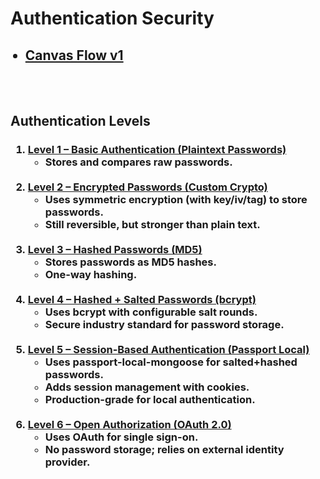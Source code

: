 <h1>Authentication Security </h1>
<ul>
    <h2>
        <li> <a href="#">Canvas Flow v1</a> </li>
    </h2>
</ul> 

<br>
<br>

<h2>Authentication Levels</h2>
<h3>
    <ol>
        <li>
            <strong><u>Level 1 – Basic Authentication (Plaintext Passwords)</u></strong>
            <ul>
                <li>Stores and compares raw passwords.</li>
            </ul>
        </li>
        <br>
        <li>
            <strong><u>Level 2 – Encrypted Passwords (Custom Crypto)</u></strong>
            <ul>
                <li>Uses symmetric encryption (with key/iv/tag) to store passwords.</li>
                <li>Still reversible, but stronger than plain text.</li>
            </ul>
        </li>
        <br>
        <li>
            <strong><u>Level 3 – Hashed Passwords (MD5)</u></strong>
            <ul>
                <li>Stores passwords as MD5 hashes.</li>
                <li>One-way hashing.</li>
            </ul>
        </li>
        <br>
        <li>
            <strong><u>Level 4 – Hashed + Salted Passwords (bcrypt)</u></strong>
            <ul>
                <li>Uses bcrypt with configurable salt rounds.</li>
                <li>Secure industry standard for password storage.</li>
            </ul>
        </li>
        <br>
        <li>
            <strong><u>Level 5 – Session-Based Authentication (Passport Local)</u></strong>
            <ul>
                <li>Uses passport-local-mongoose for salted+hashed passwords.</li>
                <li>Adds session management with cookies.</li>
                <li>Production-grade for local authentication.</li>
            </ul>
        </li>
        <br>
        <li>
            <strong><u>Level 6 – Open Authorization (OAuth 2.0)</u></strong>
            <ul>
                <li>Uses OAuth for single sign-on.</li>
                <li>No password storage; relies on external identity provider.</li>
            </ul>
        </li>
    </ol>
</h3>